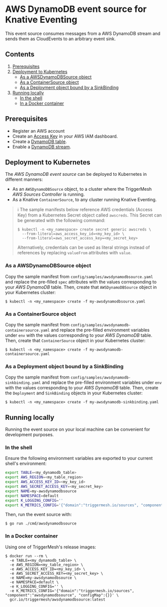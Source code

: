 # AWS DynamoDB event source for Knative Eventing

This event source consumes messages from a AWS DynamoDB stream and sends them as CloudEvents to an arbitrary event sink.

## Contents

1. [Prerequisites](#prerequisites)
1. [Deployment to Kubernetes](#deployment-to-kubernetes)
   * [As a AWSDynamoDBSource object](#as-a-awsdynamodbsource-object)
   * [As a ContainerSource object](#as-a-containersource-object)
   * [As a Deployment object bound by a SinkBinding](#as-a-deployment-object-bound-by-a-sinkbinding)
1. [Running locally](#running-locally)
   * [In the shell](#in-the-shell)
   * [In a Docker container](#in-a-docker-container)

## Prerequisites

* Register an AWS account
* Create an [Access Key][doc-accesskey] in your AWS IAM dashboard.
* Create a [DynamoDB table][doc-dynamodb-table].
* Enable a [DynamoDB stream][doc-dynamodb-stream].

## Deployment to Kubernetes

The _AWS DynamoDB event source_ can be deployed to Kubernetes in different manners:

* As an `AWSDynamoDBSource` object, to a cluster where the TriggerMesh _AWS Sources Controller_ is running.
* As a Knative `ContainerSource`, to any cluster running Knative Eventing.

> :information_source: The sample manifests below reference AWS credentials (Access Key) from a Kubernetes Secret object
> called `awscreds`. This Secret can be generated with the following command:
>
> ```console
> $ kubectl -n <my_namespace> create secret generic awscreds \
>   --from-literal=aws_access_key_id=<my_key_id> \
>   --from-literal=aws_secret_access_key=<my_secret_key>
> ```
>
> Alternatively, credentials can be used as literal strings instead of references by replacing `valueFrom` attributes
> with `value`.

### As a AWSDynamoDBSource object

Copy the sample manifest from `config/samples/awsdynamodbsource.yaml` and replace the pre-filled `spec` attributes with
the values corresponding to your _AWS DynamoDB_ table. Then, create that `AWSDynamoDBSource` object in your Kubernetes
cluster:

```console
$ kubectl -n <my_namespace> create -f my-awsdynamodbsource.yaml
```

### As a ContainerSource object

Copy the sample manifest from `config/samples/awsdynamodb-containersource.yaml` and replace the pre-filled environment
variables under `env` with the values corresponding to your _AWS DynamoDB_ table. Then, create that `ContainerSource`
object in your Kubernetes cluster:

```console
$ kubectl -n <my_namespace> create -f my-awsdynamodb-containersource.yaml
```

### As a Deployment object bound by a SinkBinding

Copy the sample manifest from `config/samples/awsdynamodb-sinkbinding.yaml` and replace the pre-filled environment
variables under `env` with the values corresponding to your _AWS DynamoDB_ table. Then, create the `Deployment` and
`SinkBinding` objects in your Kubernetes cluster:

```console
$ kubectl -n <my_namespace> create -f my-awsdynamodb-sinkbinding.yaml
```

## Running locally

Running the event source on your local machine can be convenient for development purposes.

### In the shell

Ensure the following environment variables are exported to your current shell's environment:

```sh
export TABLE=<my_dynamodb_table>
export AWS_REGION=<my_table_region>
export AWS_ACCESS_KEY_ID=<my_key_id>
export AWS_SECRET_ACCESS_KEY=<my_secret_key>
export NAME=my-awsdynamodbsource
export NAMESPACE=default
export K_LOGGING_CONFIG=''
export K_METRICS_CONFIG='{"domain":"triggermesh.io/sources", "component":"awsdynamodbsource", "configMap":{}}'
```

Then, run the event source with:

```console
$ go run ./cmd/awsdynamodbsource
```

### In a Docker container

Using one of TriggerMesh's release images:

```console
$ docker run --rm \
  -e TABLE=<my_dynamodb_table> \
  -e AWS_REGION=<my_table_region> \
  -e AWS_ACCESS_KEY_ID=<my_key_id> \
  -e AWS_SECRET_ACCESS_KEY=<my_secret_key> \
  -e NAME=my-awsdynamodbsource \
  -e NAMESPACE=default \
  -e K_LOGGING_CONFIG='' \
  -e K_METRICS_CONFIG='{"domain":"triggermesh.io/sources", "component":"awsdynamodbsource", "configMap":{}}' \
  gcr.io/triggermesh/awsdynamodbsource:latest
```

[doc-accesskey]: https://docs.aws.amazon.com/general/latest/gr/aws-sec-cred-types.html#access-keys-and-secret-access-keys
[doc-dynamodb-table]: https://docs.aws.amazon.com/amazondynamodb/latest/developerguide/getting-started-step-1.html
[doc-dynamodb-stream]: https://docs.aws.amazon.com/amazondynamodb/latest/developerguide/Streams.html#Streams.Enabling

